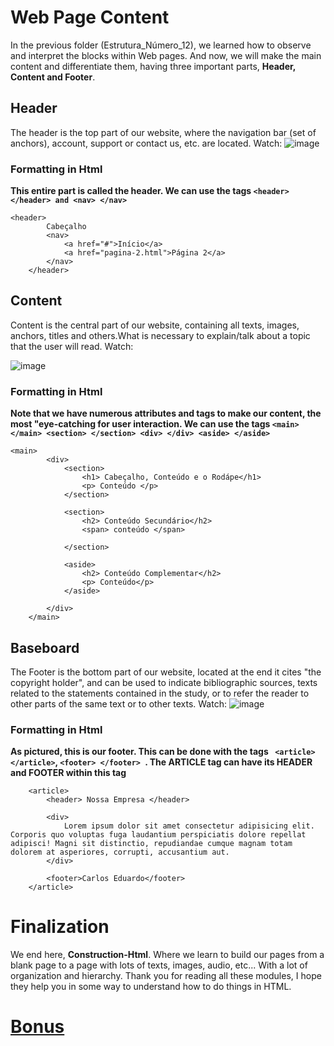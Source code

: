 # Web Page Content
In the previous folder (Estrutura_Número_12), we learned how to observe and interpret the blocks within Web pages. And now, we will make the main content and differentiate them, having three important parts, **Header, Content and Footer**.

## Header
The header is the top part of our website, where the navigation bar (set of anchors), account, support or contact us, etc. are located. Watch:
![image](https://github.com/Karlos-Eduardo-Mrqs/Construcao-Html-Css-Javascript/assets/172524894/8d58ea6e-dcb8-4f94-a7a7-1ef5560e7b17)

### Formatting in Html
**This entire part is called the header. We can use the tags ``<header> </header> and <nav> </nav>``**
```
<header> 
        Cabeçalho 
        <nav>
            <a href="#">Início</a>
            <a href="pagina-2.html">Página 2</a>
        </nav>
    </header>
```

## Content 
Content is the central part of our website, containing all texts, images, anchors, titles and others.What is necessary to explain/talk about a topic that the user 
will read. Watch:

![image](https://github.com/Karlos-Eduardo-Mrqs/Construcao-Html-Css-Javascript/assets/172524894/673f6235-b253-4941-8a75-e3672b5a3519)

### Formatting in Html
**Note that we have numerous attributes and tags to make our content, the most "eye-catching for user interaction. We can use the tags ``<main></main> <section> </section> <div> </div> <aside> </aside> ``**

```
<main>
        <div>
            <section>
                <h1> Cabeçalho, Conteúdo e o Rodápe</h1>
                <p> Conteúdo </p>
            </section>
    
            <section>
                <h2> Conteúdo Secundário</h2>
                <span> conteúdo </span>
    
            </section>
    
            <aside>
                <h2> Conteúdo Complementar</h2>
                <p> Conteúdo</p>
            </aside>

        </div>
    </main>
```

## Baseboard 
The Footer is the bottom part of our website, located at the end it cites "the copyright holder", and can be used to indicate bibliographic sources, texts related to the statements contained in the study, or to refer the reader to other parts of the same text or to other texts. Watch: 
![image](https://github.com/Karlos-Eduardo-Mrqs/Construcao-Html-Css-Javascript/assets/172524894/c490f5ad-5a2e-47d8-a01e-91b39236e28e)

### Formatting in Html
**As pictured, this is our footer. This can be done with the tags `` <article> </article>``, ``<footer> </footer> ``. The ARTICLE tag can have its HEADER and FOOTER within this tag**

```
    <article>
        <header> Nossa Empresa </header>

        <div>
            Lorem ipsum dolor sit amet consectetur adipisicing elit. Corporis quo voluptas fuga laudantium perspiciatis dolore repellat adipisci! Magni sit distinctio, repudiandae cumque magnam totam dolorem at asperiores, corrupti, accusantium aut.
        </div>

        <footer>Carlos Eduardo</footer>
    </article>
```

# Finalization
We end here, **Construction-Html**. Where we learn to build our pages from a blank page to a page with lots of texts, images, audio, etc... With a lot of organization and hierarchy. Thank you for reading all these modules, I hope they help you in some way to understand how to do things in HTML.

# [Bonus](https://www.w3schools.com/tags/default.asp)
